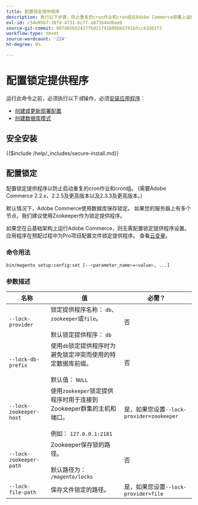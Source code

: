```yaml
---
title: 配置锁定提供程序
description: 执行以下步骤，防止重复的cron作业和cron组在Adobe Commerce部署上运行。
exl-id: c54e05b7-38fd-4731-bc77-a873b44d0ae8
source-git-commit: 987d65b52437fbd21f41600bb5741b3cc43d01f3
workflow-type: tm+mt
source-wordcount: '224'
ht-degree: 0%

---
```


# 配置锁定提供程序

运行此命令之前，必须执行以下&#x200B;*或*&#x200B;操作，必须[安装应用程序](../advanced.md)：

* [创建或更新部署配置](deployment.md)
* [创建数据库模式](database.md)

## 安全安装

{{$include /help/_includes/secure-install.md}}

## 配置锁定

配置锁定提供程序以防止启动重复的cron作业和cron组。 (需要Adobe Commerce 2.2.x、2.2.5及更高版本以及2.3.3及更高版本。)

默认情况下，Adobe Commerce使用数据库保存锁定。 如果您的服务器上有多个节点，我们建议使用Zookeeper作为锁定提供程序。

如果您在云基础架构上运行Adobe Commerce，则无需配置锁定提供程序设置。 应用程序在预配过程中为Pro项目配置文件锁定提供程序。 查看[云变量](https://experienceleague.adobe.com/en/docs/commerce-cloud-service/user-guide/configure/env/stage/variables-cloud)。

### 命令用法

```bash
bin/magento setup:config:set [--<parameter_name>=<value>, ...]
```

### 参数描述

| 名称 | 值 | 必需？ |
|--- |--- |--- |
| `--lock-provider` | 锁定提供程序名称： `db`、`zookeeper`或`file`。<br><br>默认锁定提供程序： `db` | 否 |
| `--lock-db-prefix` | 使用`db`锁定提供程序时为避免锁定冲突而使用的特定数据库前缀。<br><br>默认值： `NULL` | 否 |
| `--lock-zookeeper-host` | 使用`zookeeper`锁定提供程序时用于连接到Zookeeper群集的主机和端口。<br><br>例如： `127.0.0.1:2181` | 是，如果您设置`--lock-provider=zookeeper` |
| `--lock-zookeeper-path` | Zookeeper保存锁的路径。<br><br>默认路径为： `/magento/locks` | 否 |
| `--lock-file-path` | 保存文件锁定的路径。 | 是，如果您设置`--lock-provider=file` |
